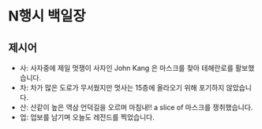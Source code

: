 # N행시 백일장

## 제시어
- 사: 사자중에 제일 멋쟁이 사자인 John Kang 은 마스크를 찾아 테헤란로를 활보했습니다.
- 차: 차가 많은 도로가 무서웠지만 멋사는 15층에 올라오기 위해 포기하지 않았습니다.
- 산: 산같이 높은 역삼 언덕길을 오르며 마침내!! a slice of 마스크를 쟁취했습니다.
- 업: 업보를 남기며 오늘도 레전드를 찍었습니다. 
